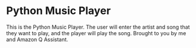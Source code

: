 # Python Music Player
This is the Python Music Player. The user will enter the artist and song that they want to play, and the player will play the song. Brought to you by me and Amazon Q Assistant.
